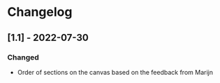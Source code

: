 # Changelog

## [1.1] - 2022-07-30

### Changed

- Order of sections on the canvas based on the feedback from Marijn
